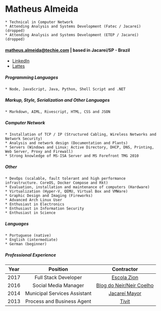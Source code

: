 Matheus Almeida
===============
>
    * Technical in Computer Network
    * Attending Analysis and Systems Development (Fatec / Jacareí) (dropped)
    * Attending Analysis and Systems Development (ETEP / Jacareí) (dropped)
    
#### matheus.almeida@techie.com | based in Jacareí/SP - Brazil

* [LinkedIn](https://goo.gl/bbhRPB)
* [Lattes](http://goo.gl/fZGbEL)

##### Programming Languages
> 
    * Node, JavaScript, Java, Python, Shell Script and .NET

##### Markup, Style, Serialization and Other Languages
>
    * Markdown, AIML, Rivescript, HTML, CSS and JSON

##### Computer Network
>
    * Installation of TCP / IP (Structured Cabling, Wireless Networks and Network Security)
    * Analysis and network design (Documentation and Plants)
    * Servers (Windows and Linux: Active Directory, DHCP, DNS, Printing, Web Server, Proxy and Firewall)
    * Strong knowledge of MS-ISA Server and MS Forefront TMG 2010
        
##### Other
>
    * DevOps (scalable, fault tolerant and high performance infrastructure. CoreOS, Docker Compose and Rkt)
    * Evaluation, installation and maintenance of computers (Hardware)
    * Virtualization (Hyper-V, QEMU, Virtual Box and VMWare)
    * Graphic Design and Imaging (Fireworks)
    * Advanced Arch Linux User
    * Enthusiast in Electronics
    * Enthusiast in Information Security
    * Enthusiast in Science
    
##### Languages
>
    * Portuguese (native)
    * English (intermediate)
    * German (beginner)
    
##### Professional Experience

| Year | Position                     | Contractor                                                      |
| :--: | :--------------------------: | :-------------------------------------------------------------: |
| 2017 | Full Stack Developer         | [Escola Zion](http://www.escolazion.com/)                       |
| 2016 | Social Media Manager         | [Blog do Neir/Neir Coelho](https://www.facebook.com/neircoeho/) |
| 2014 | Municipal Services Assistant | [Jacareí Mayor](http://www.jacarei.sp.gov.br/)                  |
| 2013 | Process and Business Agent   | [Tivit](http://www.tivit.com.br/)                               |
